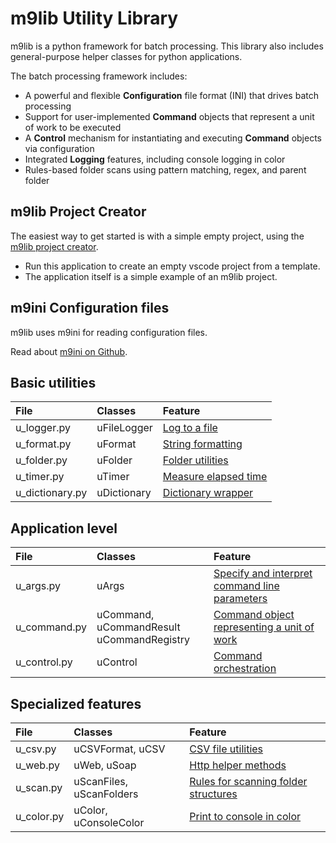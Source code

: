 # m9lib Utility Library

m9lib is a python framework for batch processing.  This library also includes general-purpose helper classes for python applications.

The batch processing framework includes:
- A powerful and flexible **Configuration** file format (INI) that drives batch processing
- Support for user-implemented **Command** objects that represent a unit of work to be executed
- A **Control** mechanism for instantiating and executing **Command** objects via configuration
- Integrated **Logging** features, including console logging in color
- Rules-based folder scans using pattern matching, regex, and parent folder

## m9lib Project Creator

The easiest way to get started is with a simple empty project, using the [m9lib project creator](https://github.com/MarcusNyne/m9lib-project).
- Run this application to create an empty vscode project from a template.
- The application itself is a simple example of an m9lib project.

## m9ini Configuration files

m9lib uses m9ini for reading configuration files.

Read about [m9ini on Github](https://github.com/MarcusNyne/m9ini).

## Basic utilities

| File | Classes | Feature |
| :--- | :--- | :--- |
| u_logger.py | uFileLogger | [Log to a file](docs/logger.md) |
| u_format.py | uFormat | [String formatting](docs/format.md) |
| u_folder.py | uFolder | [Folder utilities](docs/folder.md) |
| u_timer.py | uTimer | [Measure elapsed time](docs/timer.md) |
| u_dictionary.py | uDictionary | [Dictionary wrapper](docs/dictionary.md) |

## Application level

| File | Classes | Feature |
| :--- | :--- | :--- |
| u_args.py | uArgs | [Specify and interpret command line parameters](docs/args.md) |
| u_command.py | uCommand, uCommandResult<br>uCommandRegistry | [Command object representing a unit of work](docs/command.md) |
| u_control.py | uControl | [Command orchestration](docs/control.md) |

## Specialized features

| File | Classes | Feature |
| :--- | :--- | :--- |
| u_csv.py | uCSVFormat, uCSV | [CSV file utilities](docs/csv.md) |
| u_web.py | uWeb, uSoap | [Http helper methods](docs/web.md) |
| u_scan.py | uScanFiles, uScanFolders | [Rules for scanning folder structures](docs/scan.md) |
| u_color.py | uColor, uConsoleColor | [Print to console in color](docs/color.md) |

